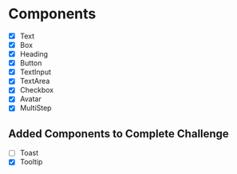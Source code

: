 # Components

- [x] Text
- [x] Box
- [x] Heading
- [x] Button
- [x] TextInput
- [x] TextArea
- [x] Checkbox
- [x] Avatar
- [x] MultiStep

## Added Components to Complete Challenge

- [ ] Toast
- [x] Tooltip